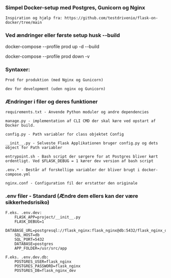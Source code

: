 

### Simpel Docker-setup med Postgres, Gunicorn og Nginx

    Inspiration og hjælp fra: https://github.com/testdrivenio/flask-on-docker/tree/main





### Ved ændringer eller første setup husk --build
docker-compose --profile prod up -d --build

docker-compose --profile prod down -v



### Syntaxer:
    Prod for produktion (med Nginx og Gunicorn)

    dev for development (uden nginx og Gunicorn)

### Ændringer i filer og deres funktioner

    requirements.txt - Anvende Python moduler og andre dependencies

    manage.py - implementation af CLI CMD der skal køre ved opstart af Docker build.

    config.py - Path variabler for class objektet Config

    __init__.py - Selveste Flask Applikationen bruger config.py og dets object for Path variabler

    entrypoint.sh - Bash script der sørgere for at Postgres bliver kørt ordentligt. Ved $FLASK_DEBUG = 1 kører dev version af bash script

    .env.* - Består af forskellige variabler der bliver brugt i docker-compose.yml

    nginx.conf - Configuration fil der erstatter den originale

### .env filer - Standard (Ændre dem ellers kan der være sikkerhedsrisiko)
    F.eks. .env.dev: 
        FLASK_APP=project/__init__.py
        FLASK_DEBUG=1
        DATABASE_URL=postgresql://flask_nginx:flask_nginx@db:5432/flask_nginx_dev
        SQL_HOST=db
        SQL_PORT=5432
        DATABASE=postgres
        APP_FOLDER=/usr/src/app

    F.eks. .env.dev.db:
        POSTGRES_USER=flask_nginx
        POSTGRES_PASSWORD=flask_nginx
        POSTGRES_DB=flask_nginx_dev